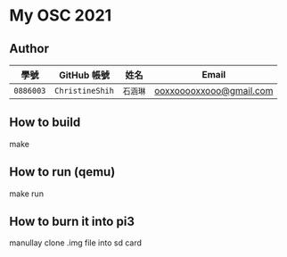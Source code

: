 # My OSC 2021

## Author

| 學號 | GitHub 帳號 | 姓名 | Email |
| --- | ----------- | --- | --- |
|`0886003`| `ChristineShih` | `石涵琳` | ooxxooooxxooo@gmail.com |

## How to build

make

## How to run (qemu)

make run 

## How to burn it into pi3

manullay clone .img file into sd card 
